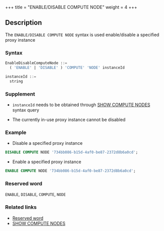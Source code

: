 +++
title = "ENABLE/DISABLE COMPUTE NODE"
weight = 4
+++

## Description

The `ENABLE/DISABLE COMPUTE NODE` syntax is used enable/disable a specified proxy instance

### Syntax

```sql
EnableDisableComputeNode ::=
  ( 'ENABLE' | 'DISABLE' ) 'COMPUTE' 'NODE' instanceId

instanceId ::=
  string
```

### Supplement

- `instanceId` needs to be obtained through [SHOW COMPUTE NODES](/en/reference/distsql/syntax/ral/circuit-breaker/show-compute-nodes/) syntax query

- The currently in-use proxy instance cannot be disabled

### Example

- Disable a specified proxy instance
```sql
DISABLE COMPUTE NODE '734bb086-b15d-4af0-be87-2372d8b6a0cd';
```

- Enable a specified proxy instance

```sql
ENABLE COMPUTE NODE '734bb086-b15d-4af0-be87-2372d8b6a0cd';
```

### Reserved word

`ENABLE`, `DISABLE`, `COMPUTE`, `NODE`

### Related links

- [Reserved word](/en/reference/distsql/syntax/reserved-word/)
- [SHOW COMPUTE NODES](/en/reference/distsql/syntax/ral/circuit-breaker/show-compute-nodes/)
